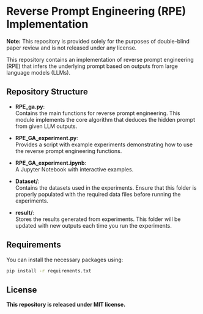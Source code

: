 # Reverse Prompt Engineering (RPE) Implementation

**Note:** This repository is provided solely for the purposes of double-blind paper review and is not released under any license.

This repository contains an implementation of reverse prompt engineering (RPE) that infers the underlying prompt based on outputs from large language models (LLMs).

## Repository Structure

- **RPE_ga.py**:  
  Contains the main functions for reverse prompt engineering. This module implements the core algorithm that deduces the hidden prompt from given LLM outputs.

- **RPE_GA_experiment.py**:  
  Provides a script with example experiments demonstrating how to use the reverse prompt engineering functions.

- **RPE_GA_experiment.ipynb**:  
  A Jupyter Notebook with interactive examples.

- **Dataset/**:  
  Contains the datasets used in the experiments. Ensure that this folder is properly populated with the required data files before running the experiments.

- **result/**:  
  Stores the results generated from experiments. This folder will be updated with new outputs each time you run the experiments.

## Requirements

You can install the necessary packages using:

```bash
pip install -r requirements.txt
```

## License
**This repository is released under MIT license.**
